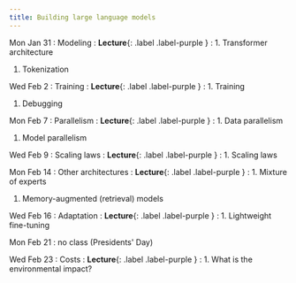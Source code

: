 ```yaml
---
title: Building large language models
---
```

Mon Jan 31
: Modeling
  : **Lecture**{: .label .label-purple }
: 1. Transformer architecture
  1. Tokenization

Wed Feb 2
: Training
  : **Lecture**{: .label .label-purple }
: 1. Training
  1. Debugging

Mon Feb 7
: Parallelism
  : **Lecture**{: .label .label-purple }
: 1. Data parallelism
  1. Model parallelism

Wed Feb 9
: Scaling laws
  : **Lecture**{: .label .label-purple }
: 1. Scaling laws

Mon Feb 14
: Other architectures
  : **Lecture**{: .label .label-purple }
: 1. Mixture of experts
  1. Memory-augmented (retrieval) models

Wed Feb 16
: Adaptation
  : **Lecture**{: .label .label-purple }
: 1. Lightweight fine-tuning

Mon Feb 21
: no class (Presidents' Day)

Wed Feb 23
: Costs
  : **Lecture**{: .label .label-purple }
: 1. What is the environmental impact?
